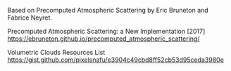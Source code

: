 Based on Precomputed Atmospheric Scattering by Eric Bruneton and Fabrice Neyret.

Precomputed Atmospheric Scattering: a New Implementation [2017]
https://ebruneton.github.io/precomputed_atmospheric_scattering/



Volumetric Clouds Resources List
https://gist.github.com/pixelsnafu/e3904c49cbd8ff52cb53d95ceda3980e
